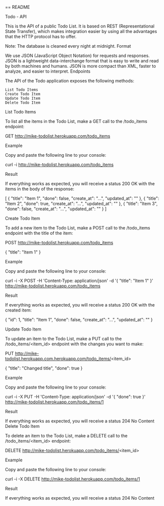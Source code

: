 == README


Todo - API

This is the API of a public Todo List. It is based on REST (Representational State Transfer), which makes integration easier by using all the advantages that the HTTP protocol has to offer.

Note: The database is cleaned every night at midnight.
Format

We use JSON (JavaScript Object Notation) for requests and responses. JSON is a lightweight data-interchange format that is easy to write and read by both machines and humans. JSON is more compact than XML, faster to analyze, and easier to interpret.
Endpoints

The API of the Todo application exposes the following methods:

    List Todo Items
    Create Todo Item
    Update Todo Item
    Delete Todo Item

List Todo Items

To list all the items in the Todo List, make a GET call to the /todo_items endpoint:

GET http://mike-todolist.herokuapp.com/todo_items

Example

Copy and paste the following line to your console:

curl -i http://mike-todolist.herokuapp.com/todo_items

Result

If everything works as expected, you will receive a status 200 OK with the items in the body of the response:

[
  { "title": "Item 1", "done": false, "create_at": "...", "updated_at": "" },
  { "title": "Item 2", "done": true, "create_at": "...", "updated_at": "" },
  { "title": "Item 3", "done": false, "create_at": "...", "updated_at": "" }
]

Create Todo Item

To add a new item to the Todo List, make a POST call to the /todo_items endpoint with the title of the item:

POST http://mike-todolist.herokuapp.com/todo_items

{ "title": "Item 1" }

Example

Copy and paste the following line to your console:

curl -i -X POST -H 'Content-Type: application/json' -d '{ "title": "Item 1" }' http://mike-todolist.herokuapp.com/todo_items

Result

If everything works as expected, you will receive a status 200 OK with the created item:

{ "id": 1, "title": "Item 1", "done": false, "create_at": "...", "updated_at": "" }

Update Todo Item

To update an item to the Todo List, make a PUT call to the /todo_items/<item_id> endpoint with the changes you want to make:

PUT http://mike-todolist.herokuapp.com.herokuapp.com/todo_items/<item_id>

{ "title": "Changed title", "done": true }

Example

Copy and paste the following line to your console:

curl -i -X PUT -H 'Content-Type: application/json' -d '{ "done": true }' http://mike-todolist.herokuapp.com/todo_items/1

Result

If everything works as expected, you will receive a status 204 No Content
Delete Todo Item

To delete an item to the Todo List, make a DELETE call to the /todo_items/<item_id> endpoint:

DELETE http://mike-todolist.herokuapp.com/todo_items/<item_id>

Example

Copy and paste the following line to your console:

curl -i -X DELETE http://mike-todolist.herokuapp.com/todo_items/1

Result

If everything works as expected, you will receive a status 204 No Content


